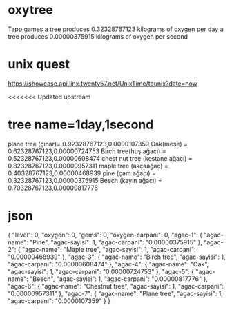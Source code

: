 # oxytree
Tapp games
a tree produces 0.32328767123 kilograms of oxygen per day
a tree produces 0.00000375915 kilograms of oxygen per second

# unix quest
https://showcase.api.linx.twenty57.net/UnixTime/tounix?date=now

<<<<<<< Updated upstream
# tree name=1day,1second

plane tree (çınar)= 0.92328767123,0.0000107359
Oak(meşe) = 0.62328767123,0.00000724753
Birch tree(huş ağacı) = 0.52328767123,0.00000608474
chest nut tree (kestane ağacı) = 0.82328767123,0.00000957311
maple tree (akçaağaç) = 0.40328767123,0.00000468939
pine (çam ağacı) = 0.32328767123,0.00000375915
Beech (kayın ağacı) = 0.70328767123,0.00000817776

# json
{
  "level": 0,
  "oxygen": 0,
  "gems": 0,
  "oxygen-carpani": 0,
  "agac-1": {
    "agac-name": "Pine",
    "agac-sayisi": 1,
    "agac-carpani": "0.00000375915"
  },
  "agac-2": {
    "agac-name": "Maple tree",
    "agac-sayisi": 1,
    "agac-carpani": "0.00000468939"
  },
  "agac-3": {
    "agac-name": "Birch tree",
    "agac-sayisi": 1,
    "agac-carpani": "0.00000608474"
  },
  "agac-4": {
    "agac-name": "Oak",
    "agac-sayisi": 1,
    "agac-carpani": "0.00000724753"
  },
  "agac-5": {
    "agac-name": "Beech",
    "agac-sayisi": 1,
    "agac-carpani": "0.00000817776"
  },
  "agac-6": {
    "agac-name": "Chestnut tree",
    "agac-sayisi": 1,
    "agac-carpani": "0.00000957311"
  },
  "agac-7": {
    "agac-name": "Plane tree",
    "agac-sayisi": 1,
    "agac-carpani": "0.0000107359"
  }
}
